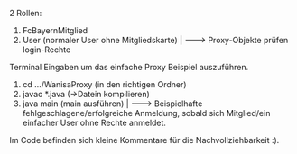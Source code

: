 2 Rollen:
1. FcBayernMitglied
2. User (normaler User ohne Mitgliedskarte)
|
---> Proxy-Objekte prüfen login-Rechte

Terminal Eingaben um das einfache Proxy Beispiel auszuführen.

1. cd .../WanisaProxy (in den richtigen Ordner)
2. javac *.java (->Datein kompilieren)
3. java main (main ausführen)
|
---> Beispielhafte fehlgeschlagene/erfolgreiche Anmeldung, sobald sich Mitglied/ein einfacher User ohne Rechte anmeldet.

Im Code befinden sich kleine Kommentare für die Nachvollziehbarkeit :).
